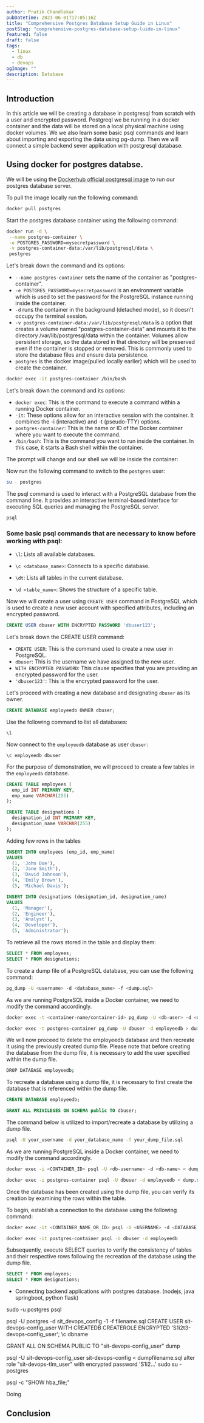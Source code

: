 ```yaml
---
author: Pratik Chandlekar
pubDatetime: 2023-06-01T17:05:16Z
title: "Comprehensive Postgres Database Setup Guide in Linux"
postSlug: "comprehensive-postgres-database-setup-luide-in-linux"
featured: false
draft: false
tags:
  - linux
  - db
  - devops
ogImage: ""
description: Database
---
```


## Introduction

In this article we will be creating a database in postgresql from scratch with a user and encrypted password. Postgreql we be running in a docker container and the data will be stored on a local physical machine using docker volumes. We we also learn some basic psql commands and learn about importing and exporting the data using pg-dump. Then we will connect a simple backend sever application with postgresql database.

## Using docker for postgres databse.

We will be using the [Dockerhub official postgresql image](https://hub.docker.com/_/postgres) to run our postgres database server.

To pull the image locally run the following command:

```bash
docker pull postgres
```

Start the postgres database container using the following command:

```bash
docker run -d \
 --name postgres-container \
 -e POSTGRES_PASSWORD=mysecretpassword \
 -v postgres-container-data:/var/lib/postgresql/data \
 postgres
```

Let's break down the command and its options:

- `--name postgres-container` sets the name of the container as "postgres-container".
- `-e POSTGRES_PASSWORD=mysecretpassword` is an environment variable which is used to set the password for the PostgreSQL instance running inside the container.
- `-d` runs the container in the background (detached mode), so it doesn't occupy the terminal session.
- `-v postgres-container-data:/var/lib/postgresql/data` is a option that creates a volume named "postgres-container-data" and mounts it to the directory /var/lib/postgresql/data within the container. Volumes allow persistent storage, so the data stored in that directory will be preserved even if the container is stopped or removed. This is commonly used to store the database files and ensure data persistence.
- `postgres` is the docker image(pulled locally earlier) which will be used to create the container.

```bash
docker exec -it postgres-container /bin/bash
```

Let's break down the command and its options:

- `docker exec`: This is the command to execute a command within a running Docker container.
- `-it`: These options allow for an interactive session with the container. It combines the -i (interactive) and -t (pseudo-TTY) options.
- `postgres-container`: This is the name or ID of the Docker container where you want to execute the command.
- `/bin/bash`: This is the command you want to run inside the container. In this case, it starts a Bash shell within the container.

The prompt will change and our shell we will be inside the container:

Now run the following command to switch to the `postgres` user:

```bash
su - postgres
```

The psql command is used to interact with a PostgreSQL database from the command line. It provides an interactive terminal-based interface for executing SQL queries and managing the PostgreSQL server.

```bash
psql
```

### Some basic psql commands that are necessary to know before working with psql:

- `\l`: Lists all available databases.

- `\c <database_name>`: Connects to a specific database.

- `\dt`: Lists all tables in the current database.

- `\d <table_name>`: Shows the structure of a specific table.

Now we will create a user using `CREATE USER` command in PostgreSQL which is used to create a new user account with specified attributes, including an encrypted password.

```sql
CREATE USER dbuser WITH ENCRYPTED PASSWORD 'dbuser123';
```

Let's break down the CREATE USER command:

- `CREATE USER`: This is the command used to create a new user in PostgreSQL.
- `dbuser`: This is the username we have assigned to the new user.
- `WITH ENCRYPTED PASSWORD`: This clause specifies that you are providing an encrypted password for the user.
- `'dbuser123'`: This is the encrypted password for the user.

Let's proceed with creating a new database and designating `dbuser` as its owner.

```sql
CREATE DATABASE employeedb OWNER dbuser;
```

Use the following command to list all databases:

```psql
\l
```

Now connect to the `employeedb` database as user `dbuser`:

```psql
\c employeedb dbuser
```

For the purpose of demonstration, we will proceed to create a few tables in the `employeedb` database.

```sql
CREATE TABLE employees (
  emp_id INT PRIMARY KEY,
  emp_name VARCHAR(255)
);
```

```sql
CREATE TABLE designations (
  designation_id INT PRIMARY KEY,
  designation_name VARCHAR(255)
);
```

Adding few rows in the tables

```sql
INSERT INTO employees (emp_id, emp_name)
VALUES
  (1, 'John Doe'),
  (2, 'Jane Smith'),
  (3, 'David Johnson'),
  (4, 'Emily Brown'),
  (5, 'Michael Davis');
```

```sql
INSERT INTO designations (designation_id, designation_name)
VALUES
  (1, 'Manager'),
  (2, 'Engineer'),
  (3, 'Analyst'),
  (4, 'Developer'),
  (5, 'Administrator');
```

To retrieve all the rows stored in the table and display them:

```sql
SELECT * FROM employees;
SELECT * FROM designations;
```

To create a dump file of a PostgreSQL database, you can use the following command:

```bash
pg_dump -U <username> -d <database_name> -f <dump.sql>
```

As we are running PostgreSQL inside a Docker container, we need to modify the command accordingly.

```bash
docker exec -t <container-name/container-id> pg_dump -U <db-user> -d <db-name> > <output-file>
```

```bash
docker exec -t postgres-container pg_dump -U dbuser -d employeedb > dump.sql
```

We will now proceed to delete the employeedb database and then recreate it using the previously created dump file. Please note that before creating the database from the dump file, it is necessary to add the user specified within the dump file.

```bash
DROP DATABASE employeedb;
```

To recreate a database using a dump file, it is necessary to first create the database that is referenced within the dump file.

```sql
CREATE DATABASE employeedb;
```

```sql
GRANT ALL PRIVILEGES ON SCHEMA public TO dbuser;
```

The command below is utilized to import/recreate a database by utilizing a dump file.

```bash
psql -U your_username -d your_database_name -f your_dump_file.sql
```

As we are running PostgreSQL inside a Docker container, we need to modify the command accordingly.

```bash
docker exec -i <CONTAINER_ID> psql -U <db-username> -d <db-name> < dump.sql

docker exec -i postgres-container psql -U dbuser -d employeedb < dump.sql
```

Once the database has been created using the dump file, you can verify its creation by examining the rows within the table.

To begin, establish a connection to the database using the following command:

```bash
docker exec -it <CONTAINER_NAME_OR_ID> psql -U <USERNAME> -d <DATABASE_NAME>
```

```bash
docker exec -it postgres-container psql -U dbuser -d employeedb
```

Subsequently, execute SELECT queries to verify the consistency of tables and their respective rows following the recreation of the database using the dump file.

```sql
SELECT * FROM employees;
SELECT * FROM designations;
```

- Connecting backend applications with postgres database. (nodejs, java springboot, python flask)

sudo -u postgres psql

psql -U postgres -d sit_devops_config -1 -f filename.sql
CREATE USER sit-devops-config_user WITH CREATEDB CREATEROLE ENCRYPTED 'S1i2t3-devops-config_user';
\c dbname

GRANT ALL ON SCHEMA PUBLIC TO "sit-devops-config_user"
dump

psql -U sit-devops-config_user sit-devops-config < dumpfilename.sql
alter role "sit-devops-tlm_user" with encrypted password 'S1i2...'
sudo su - postgres

psql -c "SHOW hba_file;"

Doing

## Conclusion
